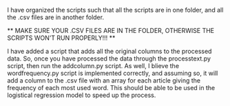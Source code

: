 I have organized the scripts such that all the scripts are in one folder, and all the .csv files are in another folder. 

** MAKE SURE YOUR .CSV FILES ARE IN THE FOLDER, OTHERWISE THE SCRIPTS WON'T RUN PROPERLY!!! **

I have added a script that adds all the original columns to the processed data. So, once you have processed the data through the processtext.py script, then run the addcolumn.py script.
As well, I blieve the wordfrequency.py script is implemented correctly, and assuming so, it will add a column to the .csv file with an array for each article giving the frequency of each most used word. This should be able to be used in the logistical regression model to speed up the process.
